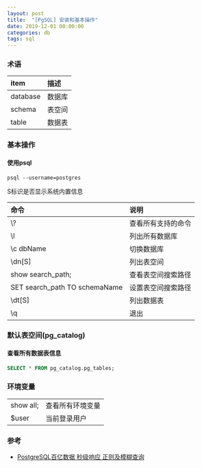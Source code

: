 ```yaml
---
layout: post
title:  "[PgSQL] 安装和基本操作"
date: 2019-12-01 00:00:00
categories: db
tags: sql
---
```


### 术语

| item     | 描述   |
|:---------|:------|
| database | 数据库 |
| schema   | 表空间 |
| table    | 数据表 |

### 基本操作
#### 使用psql
```
psql --username=postgres
```
S标识是否显示系统内置信息

| 命令                           | 说明            |
|:------------------------------|:---------------|
| \\?                           | 查看所有支持的命令 |
| \\l                           | 列出所有数据库    |
| \\c dbName                    | 切换数据库       |
| \\dn[S]                       | 列出表空间       |
| show search_path;             | 查看表空间搜索路径 |
| SET search_path TO schemaName | 设置表空间搜索路径 |
| \\dt[S]                       | 列出数据表       |
| \\q                           | 退出            |
### 默认表空间(pg_catalog)
#### 查看所有数据表信息
```sql
SELECT * FROM pg_catalog.pg_tables;
```

### 环境变量

|           |               |
|:----------|:--------------|
| show all; | 查看所有环境变量 |
| $user     | 当前登录用户    |


### 参考
+ [PostgreSQL百亿数据 秒级响应 正则及模糊查询](https://github.com/digoal/blog/blob/master/201603/20160302_01.md)
